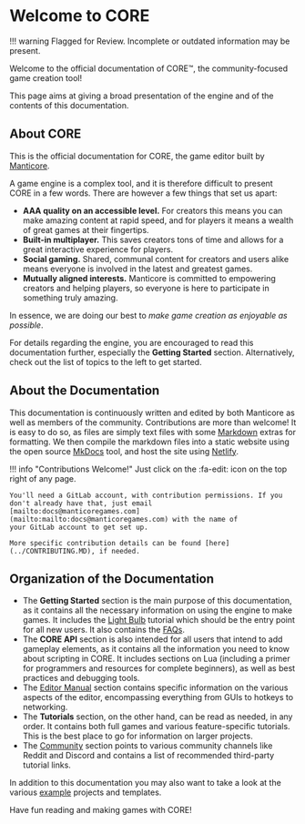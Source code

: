 # Welcome to CORE

!!! warning
    Flagged for Review.
    Incomplete or outdated information may be present.

Welcome to the official documentation of CORE&trade;, the community-focused game creation tool!

This page aims at giving a broad presentation of the engine and of the contents of this
documentation.

## About CORE

This is the official documentation for CORE, the game editor built by [Manticore].

A game engine is a complex tool, and it is therefore difficult to present CORE in a few words. There
are however a few things that set us apart:

- **AAA quality on an accessible level.**  For creators this means you can make amazing content at
  rapid speed, and for players it means a wealth of great games at their fingertips.
- **Built-in multiplayer.** This saves creators tons of time and allows for a great interactive
  experience for players.
- **Social gaming.** Shared, communal content for creators and users alike means everyone is
  involved in the latest and greatest games.
- **Mutually aligned interests.** Manticore is committed to empowering creators and helping players,
  so everyone is here to participate in something truly amazing.

In essence, we are doing our best to _make game creation as enjoyable as possible_.

For details regarding the engine, you are encouraged to read this documentation further, especially
the **Getting Started** section. Alternatively, check out the list of topics to the left to get started.

## About the Documentation

This documentation is continuously written and edited by both Manticore as well as members of the
community. Contributions are more than welcome! It is easy to do so, as files are simply text files
with some [Markdown] extras for formatting. We then compile the markdown files into a static website
using the open source [MkDocs] tool, and host the site using [Netlify].

!!! info "Contributions Welcome!"
    Just click on the :fa-edit: icon on the top right of any page.

    You'll need a GitLab account, with contribution permissions. If you
    don't already have that, just email
    [mailto:docs@manticoregames.com](mailto:mailto:docs@manticoregames.com) with the name of
    your GitLab account to get set up.

    More specific contribution details can be found [here](../CONTRIBUTING.MD), if needed.

## Organization of the Documentation

- The **Getting Started** section is the main purpose of this documentation, as it contains all the
  necessary information on using the engine to make games. It includes the [Light Bulb] tutorial
  which should be the entry point for all new users. It also contains the [FAQs].
- The **CORE API** section is also intended for all users that intend to add gameplay elements, as it
  contains all the information you need to know about scripting in CORE. It includes sections on Lua
  (including a primer for programmers and resources for complete beginners), as well as best
  practices and debugging tools.
- The [Editor Manual] section contains specific information on the various
  aspects of the editor, encompassing everything from GUIs to hotkeys to networking.
- The **Tutorials** section, on the other hand, can be read as needed, in any order. It contains both
  full games and various feature-specific tutorials. This is the best place to go for information on
  larger projects.
- The [Community] section points to various community channels like Reddit and Discord and contains
  a list of recommended third-party tutorial links.

In addition to this documentation you may also want to take a look at the various [example]
projects and templates.

Have fun reading and making games with CORE!

[Manticore]: https://www.manticoregames.com/

[Markdown]:https://daringfireball.net/projects/markdown/syntax
[MkDocs]: https://www.mkdocs.org/
[Netlify]: https://www.netlify.com
[Godot]: https://godot.readthedocs.io/en/3.0/
[Material]: https://squidfunk.github.io/mkdocs-material

[FAQs]: faqs.md
[Light Bulb]: tutorials/gameplay/lua_basics_lightbulb.md
[Editor Manual]: /getting_started/editor_intro.md
[Tutorials]: /tutorials/
[Community]: community.md
[example]: /tutorials/examples.md
